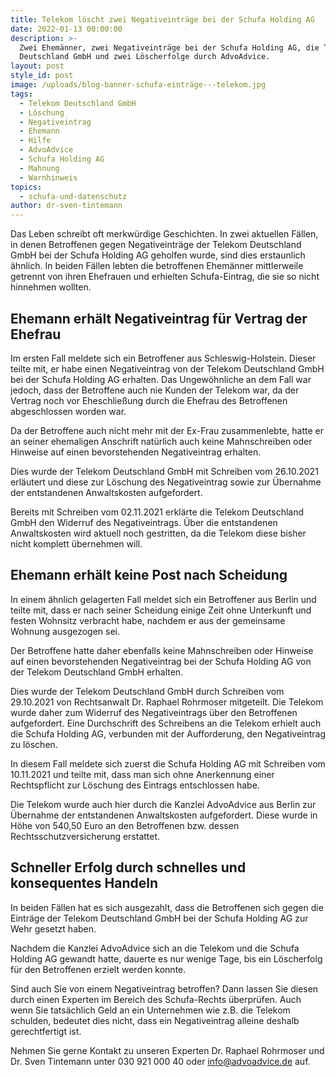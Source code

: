 ```yaml
---
title: Telekom löscht zwei Negativeinträge bei der Schufa Holding AG
date: 2022-01-13 00:00:00
description: >-
  Zwei Ehemänner, zwei Negativeinträge bei der Schufa Holding AG, die Telekom
  Deutschland GmbH und zwei Löscherfolge durch AdvoAdvice.
layout: post
style_id: post
image: /uploads/blog-banner-schufa-einträge---telekom.jpg
tags:
  - Telekom Deutschland GmbH
  - Löschung
  - Negativeintrag
  - Ehemann
  - Hilfe
  - AdvoAdvice
  - Schufa Holding AG
  - Mahnung
  - Warnhinweis
topics:
  - schufa-und-datenschutz
author: dr-sven-tintemann
---
```

Das Leben schreibt oft merkwürdige Geschichten. In zwei aktuellen Fällen, in denen Betroffenen gegen Negativeinträge der Telekom Deutschland GmbH bei der Schufa Holding AG geholfen wurde, sind dies erstaunlich ähnlich. In beiden Fällen lebten die betroffenen Ehemänner mittlerweile getrennt von ihren Ehefrauen und erhielten Schufa-Eintrag, die sie so nicht hinnehmen wollten.

## Ehemann erhält Negativeintrag für Vertrag der Ehefrau

Im ersten Fall meldete sich ein Betroffener aus Schleswig-Holstein. Dieser teilte mit, er habe einen Negativeintrag von der Telekom Deutschland GmbH bei der Schufa Holding AG erhalten. Das Ungewöhnliche an dem Fall war jedoch, dass der Betroffene auch nie Kunden der Telekom war, da der Vertrag noch vor Eheschlie&szlig;ung durch die Ehefrau des Betroffenen abgeschlossen worden war.&nbsp;

Da der Betroffene auch nicht mehr mit der Ex-Frau zusammenlebte, hatte er an seiner ehemaligen Anschrift natürlich auch keine Mahnschreiben oder Hinweise auf einen bevorstehenden Negativeintrag erhalten.&nbsp;

Dies wurde der Telekom Deutschland GmbH mit Schreiben vom 26.10.2021 erläutert und diese zur Löschung des Negativeintrag sowie zur Übernahme der entstandenen Anwaltskosten aufgefordert.&nbsp;

Bereits mit Schreiben vom 02.11.2021 erklärte die Telekom Deutschland GmbH den Widerruf des Negativeintrags. Über die entstandenen Anwaltskosten wird aktuell noch gestritten, da die Telekom diese bisher nicht komplett übernehmen will.&nbsp;

## Ehemann erhält keine Post nach Scheidung

In einem ähnlich gelagerten Fall meldet sich ein Betroffener aus Berlin und teilte mit, dass er nach seiner Scheidung einige Zeit ohne Unterkunft und festen Wohnsitz verbracht habe, nachdem er aus der gemeinsame Wohnung ausgezogen sei.&nbsp;

Der Betroffene hatte daher ebenfalls keine Mahnschreiben oder Hinweise auf einen bevorstehenden Negativeintrag bei der Schufa Holding AG von der Telekom Deutschland GmbH erhalten.&nbsp;

Dies wurde der Telekom Deutschland GmbH durch Schreiben vom 29.10.2021 von Rechtsanwalt Dr. Raphael Rohrmoser mitgeteilt. Die Telekom wurde daher zum Widerruf des Negativeintrags über den Betroffenen aufgefordert. Eine Durchschrift des Schreibens an die Telekom erhielt auch die Schufa Holding AG, verbunden mit der Aufforderung, den Negativeintrag zu löschen.&nbsp;

In diesem Fall meldete sich zuerst die Schufa Holding AG mit Schreiben vom 10.11.2021 und teilte mit, dass man sich ohne Anerkennung einer Rechtspflicht zur Löschung des Eintrags entschlossen habe.&nbsp;

Die Telekom wurde auch hier durch die Kanzlei AdvoAdvice aus Berlin zur Übernahme der entstandenen Anwaltskosten aufgefordert. Diese wurde in Höhe von 540,50 Euro an den Betroffenen bzw. dessen Rechtsschutzversicherung erstattet.&nbsp;

## Schneller Erfolg durch schnelles und konsequentes Handeln

In beiden Fällen hat es sich ausgezahlt, dass die Betroffenen sich gegen die Einträge der Telekom Deutschland GmbH bei der Schufa Holding AG zur Wehr gesetzt haben.&nbsp;

Nachdem die Kanzlei AdvoAdvice sich an die Telekom und die Schufa Holding AG gewandt hatte, dauerte es nur wenige Tage, bis ein Löscherfolg für den Betroffenen erzielt werden konnte.&nbsp;

Sind auch Sie von einem Negativeintrag betroffen? Dann lassen Sie diesen durch einen Experten im Bereich des Schufa-Rechts überprüfen. Auch wenn Sie tatsächlich Geld an ein Unternehmen wie z.B. die Telekom schulden, bedeutet dies nicht, dass ein Negativeintrag alleine deshalb gerechtfertigt ist.&nbsp;

Nehmen Sie gerne Kontakt zu unseren Experten Dr. Raphael Rohrmoser und Dr. Sven Tintemann unter 030 921 000 40 oder info@advoadvice.de auf.&nbsp;

&nbsp;
